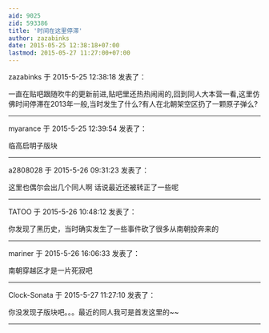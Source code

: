 ```yaml
---
aid: 9025
zid: 593386
title: '时间在这里停滞'
author: zazabinks
date: 2015-05-25 12:38:18+07:00
lastmod: 2015-05-27 11:27:00+07:00
---
```


zazabinks 于 2015-5-25 12:38:18 发表了：

一直在贴吧跟随吹牛的更新前进,贴吧里还热热闹闹的,回到同人大本营一看,这里仿佛时间停滞在2013年一般,当时发生了什么?有人在北朝架空区扔了一颗原子弹么?

---------

myarance 于 2015-5-25 12:39:54 发表了：

临高启明子版块

---------

a2808028 于 2015-5-26 09:31:23 发表了：

这里也偶尔会出几个同人啊 话说最近还被转正了一些呢

---------

TATOO 于 2015-5-26 10:48:12 发表了：

你发现了黑历史，当时确实发生了一些事件砍了很多从南朝投奔来的

---------

mariner 于 2015-5-26 16:06:33 发表了：

南朝穿越区才是一片死寂吧

---------

Clock-Sonata 于 2015-5-27 11:27:10 发表了：

你没发现子版块吧。。。最近的同人我可是首发这里的~~

---------

